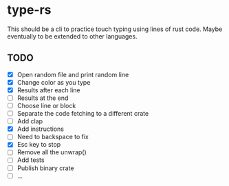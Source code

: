 # type-rs
This should be a cli to practice touch typing using lines of rust code. Maybe eventually to be extended to other languages.

## TODO
- [x] Open random file and print random line  
- [x] Change color as you type
- [x] Results after each line
- [ ] Results at the end
- [ ] Choose line or block
- [ ] Separate the code fetching to a different crate
- [ ] Add clap
- [x] Add instructions
- [ ] Need to backspace to fix
- [x] Esc key to stop
- [ ] Remove all the unwrap()
- [ ] Add tests
- [ ] Publish binary crate
- [ ] ...
